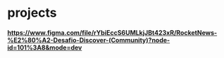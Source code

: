 # projects

#### https://www.figma.com/file/rYbiEccS6UMLkjJBt423xR/RocketNews-%E2%80%A2-Desafio-Discover-(Community)?node-id=101%3A8&mode=dev
